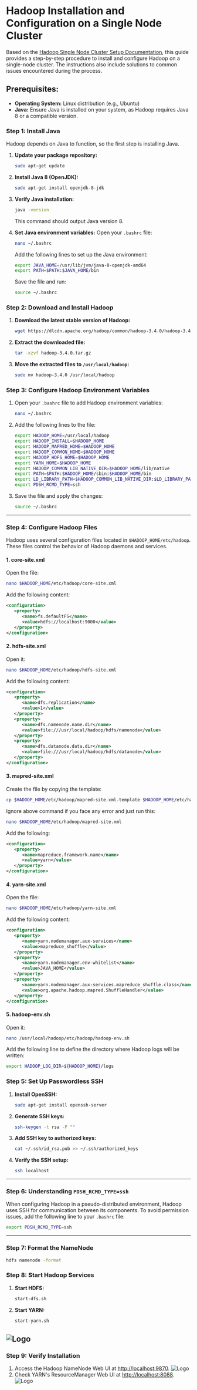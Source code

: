 
# Hadoop Installation and Configuration on a Single Node Cluster

Based on the [Hadoop Single Node Cluster Setup Documentation](https://hadoop.apache.org/docs/stable/hadoop-project-dist/hadoop-common/SingleCluster.html), this guide provides a step-by-step procedure to install and configure Hadoop on a single-node cluster. The instructions also include solutions to common issues encountered during the process.

## Prerequisites:
- **Operating System:** Linux distribution (e.g., Ubuntu)
- **Java:** Ensure Java is installed on your system, as Hadoop requires Java 8 or a compatible version.

### Step 1: Install Java
Hadoop depends on Java to function, so the first step is installing Java.

1. **Update your package repository:**
   ```bash
   sudo apt-get update
   ```

2. **Install Java 8 (OpenJDK):**
   ```bash
   sudo apt-get install openjdk-8-jdk
   ```

3. **Verify Java installation:**
   ```bash
   java -version
   ```
   This command should output Java version 8.

4. **Set Java environment variables:**
   Open your `.bashrc` file:
   ```bash
   nano ~/.bashrc
   ```
   Add the following lines to set up the Java environment:
   ```bash
   export JAVA_HOME=/usr/lib/jvm/java-8-openjdk-amd64
   export PATH=$PATH:$JAVA_HOME/bin
   ```
   Save the file and run:
   ```bash
   source ~/.bashrc
   ```

### Step 2: Download and Install Hadoop

1. **Download the latest stable version of Hadoop:**
   ```bash
   wget https://dlcdn.apache.org/hadoop/common/hadoop-3.4.0/hadoop-3.4.0.tar.gz
   ```

2. **Extract the downloaded file:**
   ```bash
   tar -xzvf hadoop-3.4.0.tar.gz
   ```

3. **Move the extracted files to `/usr/local/hadoop`:**
   ```bash
   sudo mv hadoop-3.4.0 /usr/local/hadoop
   ```

### Step 3: Configure Hadoop Environment Variables

1. Open your `.bashrc` file to add Hadoop environment variables:
   ```bash
   nano ~/.bashrc
   ```

2. Add the following lines to the file:
   ```bash
   export HADOOP_HOME=/usr/local/hadoop
   export HADOOP_INSTALL=$HADOOP_HOME
   export HADOOP_MAPRED_HOME=$HADOOP_HOME
   export HADOOP_COMMON_HOME=$HADOOP_HOME
   export HADOOP_HDFS_HOME=$HADOOP_HOME
   export YARN_HOME=$HADOOP_HOME
   export HADOOP_COMMON_LIB_NATIVE_DIR=$HADOOP_HOME/lib/native
   export PATH=$PATH:$HADOOP_HOME/sbin:$HADOOP_HOME/bin
   export LD_LIBRARY_PATH=$HADOOP_COMMON_LIB_NATIVE_DIR:$LD_LIBRARY_PATH
   export PDSH_RCMD_TYPE=ssh
   ```

3. Save the file and apply the changes:
   ```bash
   source ~/.bashrc
   ```

---

### Step 4: Configure Hadoop Files

Hadoop uses several configuration files located in `$HADOOP_HOME/etc/hadoop`. These files control the behavior of Hadoop daemons and services.

#### 1. core-site.xml
Open the file:
```bash
nano $HADOOP_HOME/etc/hadoop/core-site.xml
```
Add the following content:
```xml
<configuration>
   <property>
      <name>fs.defaultFS</name>
      <value>hdfs://localhost:9000</value>
   </property>
</configuration>
```

#### 2. hdfs-site.xml
Open it:
```bash
nano $HADOOP_HOME/etc/hadoop/hdfs-site.xml
```
Add the following content:
```xml
<configuration>
   <property>
      <name>dfs.replication</name>
      <value>1</value>
   </property>
   <property>
      <name>dfs.namenode.name.dir</name>
      <value>file:///usr/local/hadoop/hdfs/namenode</value>
   </property>
   <property>
      <name>dfs.datanode.data.dir</name>
      <value>file:///usr/local/hadoop/hdfs/datanode</value>
   </property>
</configuration>
```

#### 3. mapred-site.xml
Create the file by copying the template:
```bash
cp $HADOOP_HOME/etc/hadoop/mapred-site.xml.template $HADOOP_HOME/etc/hadoop/mapred-site.xml
```
Ignore above command if you face any error and just run this:
```bash
nano $HADOOP_HOME/etc/hadoop/mapred-site.xml
```
Add the following:
```xml
<configuration>
   <property>
      <name>mapreduce.framework.name</name>
      <value>yarn</value>
   </property>
</configuration>
```

#### 4. yarn-site.xml
Open the file:
```bash
nano $HADOOP_HOME/etc/hadoop/yarn-site.xml
```
Add the following content:
```xml
<configuration>
   <property>
      <name>yarn.nodemanager.aux-services</name>
      <value>mapreduce_shuffle</value>
   </property>
   <property>
      <name>yarn.nodemanager.env-whitelist</name>
      <value>JAVA_HOME</value>
   </property>
   <property>
      <name>yarn.nodemanager.aux-services.mapreduce_shuffle.class</name>
      <value>org.apache.hadoop.mapred.ShuffleHandler</value>
   </property>
</configuration>
```

#### 5. hadoop-env.sh
Open it:
```bash
nano /usr/local/hadoop/etc/hadoop/hadoop-env.sh
```
Add the following line to define the directory where Hadoop logs will be written:
```bash
export HADOOP_LOG_DIR=${HADOOP_HOME}/logs
```

### Step 5: Set Up Passwordless SSH
1. **Install OpenSSH:**
   ```bash
   sudo apt-get install openssh-server
   ```

2. **Generate SSH keys:**
   ```bash
   ssh-keygen -t rsa -P ""
   ```

3. **Add SSH key to authorized keys:**
   ```bash
   cat ~/.ssh/id_rsa.pub >> ~/.ssh/authorized_keys
   ```

4. **Verify the SSH setup:**
   ```bash
   ssh localhost
   ```

---

### Step 6: Understanding `PDSH_RCMD_TYPE=ssh`

When configuring Hadoop in a pseudo-distributed environment, Hadoop uses SSH for communication between its components. To avoid permission issues, add the following line to your `.bashrc` file:
```bash
export PDSH_RCMD_TYPE=ssh
```

---

### Step 7: Format the NameNode
```bash
hdfs namenode -format
```

### Step 8: Start Hadoop Services
1. **Start HDFS:**
   ```bash
   start-dfs.sh
   ```

2. **Start YARN:**
   ```bash
   start-yarn.sh
   ```
![Logo](./images/3.png)
---

### Step 9: Verify Installation
1. Access the Hadoop NameNode Web UI at [http://localhost:9870](http://localhost:9870).
![Logo](./images/1.png)
2. Check YARN's ResourceManager Web UI at [http://localhost:8088](http://localhost:8088).
![Logo](./images/2.png)

